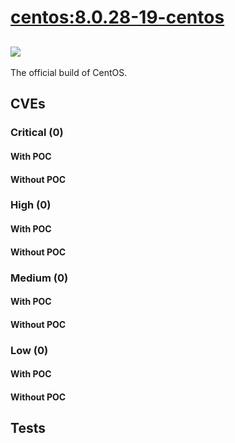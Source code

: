 # [centos:8.0.28-19-centos](https://hub.docker.com/_/centos?tab=tags)
![](https://img.shields.io/static/v1?label=tag&message=8.0.28-19-centos&color=blue)
---
<p>
The official build of CentOS.
</p>

## CVEs
### Critical (0)
#### With POC

#### Without POC


### High (0)
#### With POC

#### Without POC


### Medium (0)
#### With POC

#### Without POC


### Low (0)
#### With POC

#### Without POC


## Tests
